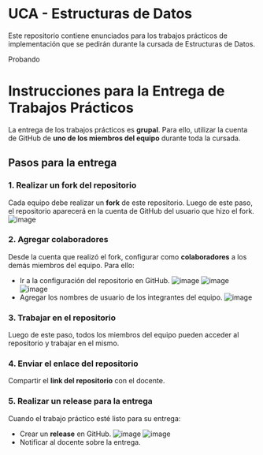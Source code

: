 # UCA - Estructuras de Datos

Este repositorio contiene enunciados para los trabajos prácticos de implementación que se pedirán durante la cursada de Estructuras de Datos.

Probando

# Instrucciones para la Entrega de Trabajos Prácticos

La entrega de los trabajos prácticos es **grupal**. Para ello, utilizar la cuenta de GitHub de **uno de los miembros del equipo** durante toda la cursada.

## Pasos para la entrega

### 1. Realizar un fork del repositorio  
Cada equipo debe realizar un **fork** de este repositorio. Luego de este paso, el repositorio aparecerá en la cuenta de GitHub del usuario que hizo el fork.
![image](https://github.com/user-attachments/assets/88dbbe3d-2ed0-4b4d-977a-e451f7229dca)

### 2. Agregar colaboradores  
Desde la cuenta que realizó el fork, configurar como **colaboradores** a los demás miembros del equipo. Para ello:
   - Ir a la configuración del repositorio en GitHub.
  ![image](https://github.com/user-attachments/assets/3a6b1da9-2622-4504-abd1-ac4cfd52864d)
  ![image](https://github.com/user-attachments/assets/aaec82a8-d9e3-456d-828e-aaf9025b9ffa)
  ![image](https://github.com/user-attachments/assets/6434a210-0107-48d5-86ab-558eed88bbf1)
   - Agregar los nombres de usuario de los integrantes del equipo.
  ![image](https://github.com/user-attachments/assets/8ff27756-eba9-4f13-becc-e1eccd2e875f)

### 3. Trabajar en el repositorio  
Luego de este paso, todos los miembros del equipo pueden acceder al repositorio y trabajar en el mismo.

### 4. Enviar el enlace del repositorio  
Compartir el **link del repositorio** con el docente.

### 5. Realizar un release para la entrega  
Cuando el trabajo práctico esté listo para su entrega:
   - Crear un **release** en GitHub.
  ![image](https://github.com/user-attachments/assets/90ee657c-6661-45c2-b2f5-697dcb3195be)
  ![image](https://github.com/user-attachments/assets/34c204ab-9261-4aff-a61f-c8587af18729)
   - Notificar al docente sobre la entrega.

